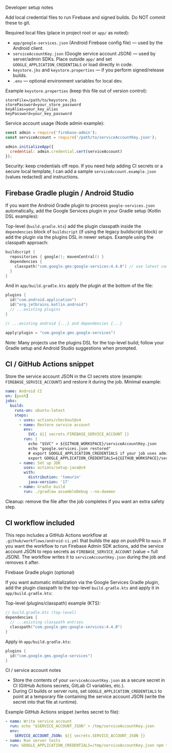 Developer setup notes

Add local credential files to run Firebase and signed builds. Do NOT commit these to git.

Required local files (place in project root or `app/` as noted):

- `app/google-services.json`  (Android Firebase config file) — used by the Android client.
- `serviceAccountKey.json` (Google service account JSON) — used by server/admin SDKs. Place outside `app/` and set `GOOGLE_APPLICATION_CREDENTIALS` or load directly in code.
- `keystore.jks` and `keystore.properties` — if you perform signed/release builds.
- `.env` — optional environment variables for local dev.

Example `keystore.properties` (keep this file out of version control):

```
storeFile=/path/to/keystore.jks
storePassword=your_store_password
keyAlias=your_key_alias
keyPassword=your_key_password
```

Service account usage (Node admin example):

```js
const admin = require('firebase-admin');
const serviceAccount = require('/path/to/serviceAccountKey.json');

admin.initializeApp({
  credential: admin.credential.cert(serviceAccount)
});
```

Security: keep credentials off repo. If you need help adding CI secrets or a secure local template, I can add a sample `serviceAccount.example.json` (values redacted) and instructions.

Firebase Gradle plugin / Android Studio
-------------------------------------

If you want the Android Gradle plugin to process `google-services.json` automatically, add the Google Services plugin in your Gradle setup (Kotlin DSL examples):

Top-level (`build.gradle.kts`) add the plugin classpath inside the `dependencies` block of `buildscript` (if using the legacy buildscript block) or add the plugin via the plugins DSL in newer setups. Example using the classpath approach:

```kotlin
buildscript {
  repositories { google(); mavenCentral() }
  dependencies {
    classpath("com.google.gms:google-services:4.4.0") // use latest compatible version
  }
}
```

And in `app/build.gradle.kts` apply the plugin at the bottom of the file:

```kotlin
plugins {
  id("com.android.application")
  id("org.jetbrains.kotlin.android")
  // ...existing plugins
}

// ...existing android {...} and dependencies {...}

apply(plugin = "com.google.gms.google-services")
```

Note: Many projects use the plugins DSL for the top-level build; follow your Gradle setup and Android Studio suggestions when prompted.

CI / GitHub Actions snippet
---------------------------

Store the service account JSON in the CI secrets store (example: `FIREBASE_SERVICE_ACCOUNT`) and restore it during the job. Minimal example:

```yaml
name: Android CI
on: [push]
jobs:
  build:
    runs-on: ubuntu-latest
    steps:
      - uses: actions/checkout@v4
      - name: Restore service account
        env:
          SVC: ${{ secrets.FIREBASE_SERVICE_ACCOUNT }}
        run: |
          echo "$SVC" > ${GITHUB_WORKSPACE}/serviceAccountKey.json
          echo "google.services.json restored"
          # export GOOGLE_APPLICATION_CREDENTIALS if your job uses admin SDK
          export GOOGLE_APPLICATION_CREDENTIALS=${GITHUB_WORKSPACE}/serviceAccountKey.json
      - name: Set up JDK
        uses: actions/setup-java@v4
        with:
          distribution: 'temurin'
          java-version: '17'
      - name: Gradle build
        run: ./gradlew assembleDebug --no-daemon
```

Cleanup: remove the file after the job completes if you want an extra safety step.

CI workflow included
--------------------

This repo includes a GitHub Actions workflow at `.github/workflows/android-ci.yml` that builds the app on push/PR to `main`.
If you want the workflow to run Firebase Admin SDK actions, add the service account JSON to repo secrets as `FIREBASE_SERVICE_ACCOUNT` (value = full JSON). The workflow writes it to `serviceAccountKey.json` during the job and removes it after.


Firebase Gradle plugin (optional)

If you want automatic initialization via the Google Services Gradle plugin, add the plugin classpath to the top-level `build.gradle.kts` and apply it in `app/build.gradle.kts`:

Top-level (plugins/classpath) example (KTS):

```kotlin
// build.gradle.kts (top-level)
dependencies {
  // ...existing classpath entries
  classpath("com.google.gms:google-services:4.4.0")
}
```

Apply in `app/build.gradle.kts`:

```kotlin
plugins {
  id("com.google.gms.google-services")
}
```

CI / service account notes

- Store the contents of your `serviceAccountKey.json` as a secure secret in CI (GitHub Actions secrets, GitLab CI variables, etc.).
- During CI builds or server runs, set `GOOGLE_APPLICATION_CREDENTIALS` to point at a temporary file containing the service account JSON (write the secret into that file at runtime).

Example GitHub Actions snippet (writes secret to file):

```yaml
- name: Write service account
  run: echo "$SERVICE_ACCOUNT_JSON" > /tmp/serviceAccountKey.json
  env:
    SERVICE_ACCOUNT_JSON: ${{ secrets.SERVICE_ACCOUNT_JSON }}
- name: Run server tests
  run: GOOGLE_APPLICATION_CREDENTIALS=/tmp/serviceAccountKey.json npm test
```